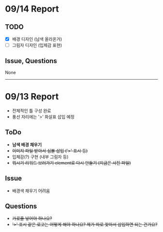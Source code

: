 # 09/14 Report

## TODO

- [x] 배경 디자인 (남색 올라온거)
- [ ] 그림자 디자인 (입체감 표현)

## Issue, Questions

None

---

# 09/13 Report

- 전체적인 틀 구성 완료
- 풍선 자리에는 '>' 화살표 삽입 예정

## ToDo

- **남색 배경 채우기**
- ~~이미지 파일 받아서 심볼 삽입 ('>' 표시 등)~~
- 입체감(?) 구현 (내부 그림자 등)
- ~~뭐시기 리워드 보러가기 element로 다시 만들기 (지금은 사진 파일)~~

## Issue

- 배경색 채우기 어려움

## Questions

- ~~가로줄 넣어야 하나요?~~
- ~~'>' 표시 같은 로고는 어떻게 해야 하나요? 제가 따로 찾아서 삽입하면 되는 건가요?~~
